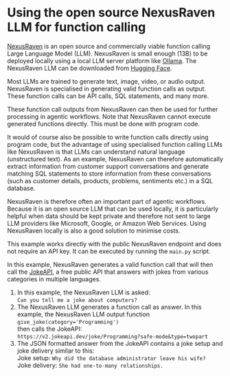 # Using the open source NexusRaven LLM for function calling

[NexusRaven](https://github.com/nexusflowai/) is an open source and commercially viable function calling Large Language Model (LLM). NexusRaven is small enough (13B) to be deployed locally using a local LLM server platform like [Ollama](https://ollama.com/). The NexusRaven LLM can be downloaded from [Hugging Face](https://huggingface.co/).

Most LLMs are trained to generate text, image, video, or audio output. NexusRaven is specialised in generating valid function calls as output. These function calls can be API calls, SQL statements, and many more.

These function call outputs from NexusRaven can then be used for further processing in agentic workflows. Note that NexusRaven cannot execute generated functions directly. This must be done with program code.

It would of course also be possible to write function calls directly using program code, but the advantage of using specialised function calling LLMs like NexusRaven is that LLMs can understand natural language (unstructured text). As an example, NexusRaven can therefore automatically extract information from customer support conversations and generate matching SQL statements to store information from these conversations (such as customer details, products, problems, sentiments etc.) in a SQL database.

NexusRaven is therefore often an important part of agentic workflows. Because it is an open source LLM that can be used locally, it is particularly helpful when data should be kept private and therefore not sent to large LLM providers like Microsoft, Google, or Amazon Web Services. Using NexusRaven locally is also a good solution to minimise costs.

This example works directly with the public NexusRaven endpoint and does not require an API key. It can be executed by running the `main.py` script.

In this example, NexusRaven generates a valid function call that will then call the [JokeAPI](https://jokeapi.dev/), a free public API that answers with jokes from various categories in multiple languages.

1. In this example, the NexusRaven LLM is asked:  
   `Can you tell me a joke about computers?`
2. The NexusRaven LLM generates a function call as answer. In this example, the NexusRaven LLM output function  
   `give_joke(category='Programming')`  
   then calls the JokeAPI:  
   `https://v2.jokeapi.dev/joke/Programming?safe-mode&type=twopart`
3. The JSON formatted answer from the JokeAPI contains a joke setup and joke delivery similar to this:  
   Joke setup: `Why did the database administrator leave his wife?`  
   Joke delivery: `She had one-to-many relationships.`
